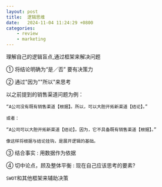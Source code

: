```yaml
---
layout: post
title:  逻辑思维
date:   2024-11-04 11:24:29 +0800
categories: 
    - review
    - marketing
---
```


理解自己的逻辑盲点,通过框架来解决问题

① 将结论明确为“是／否”  要有决策力

② 通过"因为""所以"来思考 

以之前提到的销售渠道问题为例：

    “A公司没有既有销售渠道【根据】。所以，可以大胆开拓新渠道【结论】。”

    或者：

    “A公司可以大胆开拓新渠道【结论】。因为，它不具备既有销售渠道【根据】。”

    像这样将根据与结论挂钩，是展开逻辑的基础。

③ 结合事实 : 用数据作为依据

④ 切中论点，顾及整体平衡 : 现在自己应该思考的要素?

`SWOT`和其他框架来辅助决策